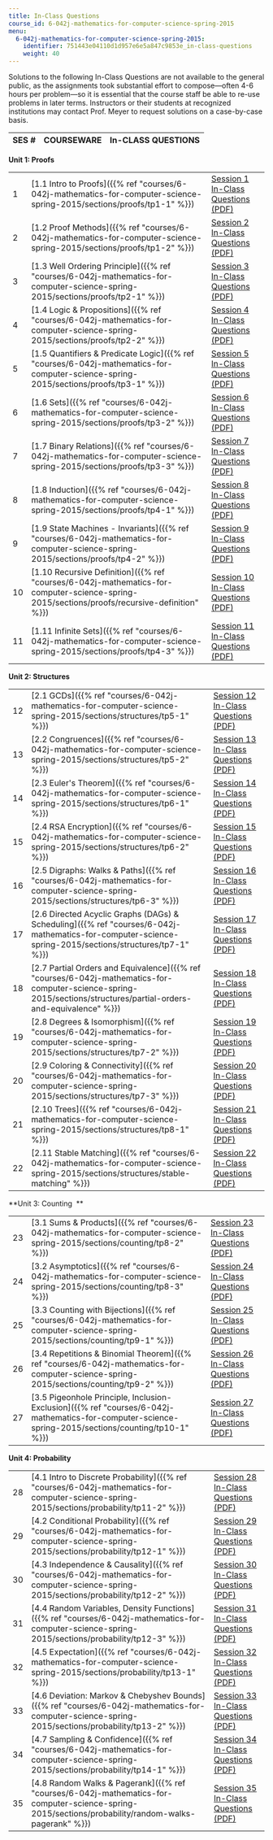 ```yaml
---
title: In-Class Questions
course_id: 6-042j-mathematics-for-computer-science-spring-2015
menu:
  6-042j-mathematics-for-computer-science-spring-2015:
    identifier: 751443e04110d1d957e6e5a847c9853e_in-class-questions
    weight: 40
---
```

Solutions to the following In-Class Questions are not available to the general public, as the assignments took substantial effort to compose—often 4-6 hours per problem—so it is essential that the course staff be able to re-use problems in later terms. Instructors or their students at recognized institutions may contact Prof. Meyer to request solutions on a case-by-case basis.

| SES # | COURSEWARE | In-CLASS QUESTIONS |
| --- | --- | --- |

**Unit 1: Proofs**

| | | |
| --- | --- | --- |
| 1 | [1.1 Intro to Proofs]({{% ref "courses/6-042j-mathematics-for-computer-science-spring-2015/sections/proofs/tp1-1" %}}) | [Session 1 In-Class Questions (PDF)](https://open-learning-course-data-ci.s3.amazonaws.com/6-042j-mathematics-for-computer-science-spring-2015/723a769cacebac3beb40b112f507512b_MIT6_042JS15_cp1.pdf) |
| 2 | [1.2 Proof Methods]({{% ref "courses/6-042j-mathematics-for-computer-science-spring-2015/sections/proofs/tp1-2" %}}) | [Session 2 In-Class Questions (PDF)](https://open-learning-course-data-ci.s3.amazonaws.com/6-042j-mathematics-for-computer-science-spring-2015/f987e5c874cef3e106b810b6e654aa6b_MIT6_042JS15_cp2.pdf) |
| 3 | [1.3 Well Ordering Principle]({{% ref "courses/6-042j-mathematics-for-computer-science-spring-2015/sections/proofs/tp2-1" %}}) | [Session 3 In-Class Questions (PDF)](https://open-learning-course-data-ci.s3.amazonaws.com/6-042j-mathematics-for-computer-science-spring-2015/77ddefd0c0ae1f31b0dc241885da42e2_MIT6_042JS15_cp3.pdf) |
| 4 | [1.4 Logic & Propositions]({{% ref "courses/6-042j-mathematics-for-computer-science-spring-2015/sections/proofs/tp2-2" %}}) | [Session 4 In-Class Questions (PDF)](https://open-learning-course-data-ci.s3.amazonaws.com/6-042j-mathematics-for-computer-science-spring-2015/4bb91eba867304f0c6dcfb6dbaaf44ed_MIT6_042JS15_cp4.pdf) |
| 5 | [1.5 Quantifiers & Predicate Logic]({{% ref "courses/6-042j-mathematics-for-computer-science-spring-2015/sections/proofs/tp3-1" %}}) | [Session 5 In-Class Questions (PDF)](https://open-learning-course-data-ci.s3.amazonaws.com/6-042j-mathematics-for-computer-science-spring-2015/0d7525958379aada04f0ee48762132f6_MIT6_042JS15_cp5.pdf) |
| 6 | [1.6 Sets]({{% ref "courses/6-042j-mathematics-for-computer-science-spring-2015/sections/proofs/tp3-2" %}}) | [Session 6 In-Class Questions (PDF)](https://open-learning-course-data-ci.s3.amazonaws.com/6-042j-mathematics-for-computer-science-spring-2015/0584214f10b104460b7a1ac4e54aa8ba_MIT6_042JS15_cp6.pdf) |
| 7 | [1.7 Binary Relations]({{% ref "courses/6-042j-mathematics-for-computer-science-spring-2015/sections/proofs/tp3-3" %}}) | [Session 7 In-Class Questions (PDF)](https://open-learning-course-data-ci.s3.amazonaws.com/6-042j-mathematics-for-computer-science-spring-2015/c29f7a8e894dbe80625ee32a15a7d891_MIT6_042JS15_cp7.pdf) |
| 8 | [1.8 Induction]({{% ref "courses/6-042j-mathematics-for-computer-science-spring-2015/sections/proofs/tp4-1" %}}) | [Session 8 In-Class Questions (PDF)](https://open-learning-course-data-ci.s3.amazonaws.com/6-042j-mathematics-for-computer-science-spring-2015/1dae1c64673518361254dea1024783e5_MIT6_042JS15_cp8.pdf) |
| 9 | [1.9 State Machines - Invariants]({{% ref "courses/6-042j-mathematics-for-computer-science-spring-2015/sections/proofs/tp4-2" %}}) | [Session 9 In-Class Questions (PDF)](https://open-learning-course-data-ci.s3.amazonaws.com/6-042j-mathematics-for-computer-science-spring-2015/5836d829faea7f3936a8ef53db87eac7_MIT6_042JS15_cp9.pdf) |
| 10 | [1.10 Recursive Definition]({{% ref "courses/6-042j-mathematics-for-computer-science-spring-2015/sections/proofs/recursive-definition" %}}) | [Session 10 In-Class Questions (PDF)](https://open-learning-course-data-ci.s3.amazonaws.com/6-042j-mathematics-for-computer-science-spring-2015/794d915a8672e0a0d23290e892c2369a_MIT6_042JS15_cp10.pdf) |
| 11 | [1.11 Infinite Sets]({{% ref "courses/6-042j-mathematics-for-computer-science-spring-2015/sections/proofs/tp4-3" %}}) | [Session 11 In-Class Questions (PDF)](https://open-learning-course-data-ci.s3.amazonaws.com/6-042j-mathematics-for-computer-science-spring-2015/3b6a1663845716493ba86a72ce3d1fda_MIT6_042JS15_cp11.pdf) |

**Unit 2: Structures**

| | | |
| --- | --- | --- |
| 12 | [2.1 GCDs]({{% ref "courses/6-042j-mathematics-for-computer-science-spring-2015/sections/structures/tp5-1" %}}) | [Session 12 In-Class Questions (PDF)](https://open-learning-course-data-ci.s3.amazonaws.com/6-042j-mathematics-for-computer-science-spring-2015/cdab5eed5de962a4d6e6b5a43b395f62_MIT6_042JS15_cp12.pdf) |
| 13 | [2.2 Congruences]({{% ref "courses/6-042j-mathematics-for-computer-science-spring-2015/sections/structures/tp5-2" %}}) | [Session 13 In-Class Questions (PDF)](https://open-learning-course-data-ci.s3.amazonaws.com/6-042j-mathematics-for-computer-science-spring-2015/707229d90e8145b48877dc7ddd800b49_MIT6_042JS15_cp13.pdf) |
| 14 | [2.3 Euler's Theorem]({{% ref "courses/6-042j-mathematics-for-computer-science-spring-2015/sections/structures/tp6-1" %}}) | [Session 14 In-Class Questions (PDF)](https://open-learning-course-data-ci.s3.amazonaws.com/6-042j-mathematics-for-computer-science-spring-2015/bb584a3ff5d7bfe3ff0be667a474a3d0_MIT6_042JS15_cp14.pdf) |
| 15 | [2.4 RSA Encryption]({{% ref "courses/6-042j-mathematics-for-computer-science-spring-2015/sections/structures/tp6-2" %}}) | [Session 15 In-Class Questions (PDF)](https://open-learning-course-data-ci.s3.amazonaws.com/6-042j-mathematics-for-computer-science-spring-2015/0d9cfdbfbda0ec4393597254407ba772_MIT6_042JS15_cp15.pdf) |
| 16 | [2.5 Digraphs: Walks & Paths]({{% ref "courses/6-042j-mathematics-for-computer-science-spring-2015/sections/structures/tp6-3" %}}) | [Session 16 In-Class Questions (PDF)](https://open-learning-course-data-ci.s3.amazonaws.com/6-042j-mathematics-for-computer-science-spring-2015/1ae46a63b5acd9be667b85a9e5bb3bb6_MIT6_042JS15_cp16.pdf) |
| 17 | [2.6 Directed Acyclic Graphs (DAGs) & Scheduling]({{% ref "courses/6-042j-mathematics-for-computer-science-spring-2015/sections/structures/tp7-1" %}}) | [Session 17 In-Class Questions (PDF)](https://open-learning-course-data-ci.s3.amazonaws.com/6-042j-mathematics-for-computer-science-spring-2015/adab3cfac3d2ef05de06d0876390dc9c_MIT6_042JS15_cp17.pdf) |
| 18 | [2.7 Partial Orders and Equivalence]({{% ref "courses/6-042j-mathematics-for-computer-science-spring-2015/sections/structures/partial-orders-and-equivalence" %}}) | [Session 18 In-Class Questions (PDF)](https://open-learning-course-data-ci.s3.amazonaws.com/6-042j-mathematics-for-computer-science-spring-2015/686a8e336ee89eb8ef3735af2ae0dc2b_MIT6_042JS15_cp18.pdf) |
| 19 | [2.8 Degrees & Isomorphism]({{% ref "courses/6-042j-mathematics-for-computer-science-spring-2015/sections/structures/tp7-2" %}}) | [Session 19 In-Class Questions (PDF)](https://open-learning-course-data-ci.s3.amazonaws.com/6-042j-mathematics-for-computer-science-spring-2015/53d4b21398ebd3d7ff64060b03aec5f6_MIT6_042JS15_cp19.pdf) |
| 20 | [2.9 Coloring & Connectivity]({{% ref "courses/6-042j-mathematics-for-computer-science-spring-2015/sections/structures/tp7-3" %}}) | [Session 20 In-Class Questions (PDF)](https://open-learning-course-data-ci.s3.amazonaws.com/6-042j-mathematics-for-computer-science-spring-2015/7fbd45d243e3ba71d5fba68f4630c9fb_MIT6_042JS15_cp20.pdf) |
| 21 | [2.10 Trees]({{% ref "courses/6-042j-mathematics-for-computer-science-spring-2015/sections/structures/tp8-1" %}}) | [Session 21 In-Class Questions (PDF)](https://open-learning-course-data-ci.s3.amazonaws.com/6-042j-mathematics-for-computer-science-spring-2015/e198e6a01934deccc30672ab818e91d6_MIT6_042JS15_cp21.pdf) |
| 22 | [2.11 Stable Matching]({{% ref "courses/6-042j-mathematics-for-computer-science-spring-2015/sections/structures/stable-matching" %}}) | [Session 22 In-Class Questions (PDF)](https://open-learning-course-data-ci.s3.amazonaws.com/6-042j-mathematics-for-computer-science-spring-2015/8ba30519a4fc25d3762146f86f215ae5_MIT6_042JS15_cp22.pdf) |

**Unit 3: Counting  **

| | | |
| --- | --- | --- |
| 23 | [3.1 Sums & Products]({{% ref "courses/6-042j-mathematics-for-computer-science-spring-2015/sections/counting/tp8-2" %}}) | [Session 23 In-Class Questions (PDF)](https://open-learning-course-data-ci.s3.amazonaws.com/6-042j-mathematics-for-computer-science-spring-2015/e44fe1c9c41ae26c1af080f1bf9f8b50_MIT6_042JS15_cp23.pdf) |
| 24 | [3.2 Asymptotics]({{% ref "courses/6-042j-mathematics-for-computer-science-spring-2015/sections/counting/tp8-3" %}}) | [Session 24 In-Class Questions (PDF)](https://open-learning-course-data-ci.s3.amazonaws.com/6-042j-mathematics-for-computer-science-spring-2015/6129d5545c7b555153ac2cf3f9c5a300_MIT6_042JS15_cp24.pdf) |
| 25 | [3.3 Counting with Bijections]({{% ref "courses/6-042j-mathematics-for-computer-science-spring-2015/sections/counting/tp9-1" %}}) | [Session 25 In-Class Questions (PDF)](https://open-learning-course-data-ci.s3.amazonaws.com/6-042j-mathematics-for-computer-science-spring-2015/9140e8c0a7b0abbca25104c33062830a_MIT6_042JS15_cp25.pdf) |
| 26 | [3.4 Repetitions & Binomial Theorem]({{% ref "courses/6-042j-mathematics-for-computer-science-spring-2015/sections/counting/tp9-2" %}}) | [Session 26 In-Class Questions (PDF)](https://open-learning-course-data-ci.s3.amazonaws.com/6-042j-mathematics-for-computer-science-spring-2015/e33a76aa4da7634a0d5be367fa5c1811_MIT6_042JS15_cp26.pdf) |
| 27 | [3.5 Pigeonhole Principle, Inclusion-Exclusion]({{% ref "courses/6-042j-mathematics-for-computer-science-spring-2015/sections/counting/tp10-1" %}}) | [Session 27 In-Class Questions (PDF)](https://open-learning-course-data-ci.s3.amazonaws.com/6-042j-mathematics-for-computer-science-spring-2015/d1f49d24c3b71a5e999b9f2603e7b97f_MIT6_042JS15_cp27.pdf) |

**Unit 4: Probability**

| | | |
| --- | --- | --- |
| 28 | [4.1 Intro to Discrete Probability]({{% ref "courses/6-042j-mathematics-for-computer-science-spring-2015/sections/probability/tp11-2" %}}) | [Session 28 In-Class Questions (PDF)](https://open-learning-course-data-ci.s3.amazonaws.com/6-042j-mathematics-for-computer-science-spring-2015/917c21872f8376fc20c0c2a214a84220_MIT6_042JS15_cp28.pdf) |
| 29 | [4.2 Conditional Probability]({{% ref "courses/6-042j-mathematics-for-computer-science-spring-2015/sections/probability/tp12-1" %}}) | [Session 29 In-Class Questions (PDF)](https://open-learning-course-data-ci.s3.amazonaws.com/6-042j-mathematics-for-computer-science-spring-2015/d2dca3ed6c96f6af7b53c2e387cfe466_MIT6_042JS15_cp29.pdf) |
| 30 | [4.3 Independence & Causality]({{% ref "courses/6-042j-mathematics-for-computer-science-spring-2015/sections/probability/tp12-2" %}}) | [Session 30 In-Class Questions (PDF)](https://open-learning-course-data-ci.s3.amazonaws.com/6-042j-mathematics-for-computer-science-spring-2015/a116336922c34a3c2cca12c8745be7fb_MIT6_042JS15_cp30.pdf) |
| 31 | [4.4 Random Variables, Density Functions]({{% ref "courses/6-042j-mathematics-for-computer-science-spring-2015/sections/probability/tp12-3" %}}) | [Session 31 In-Class Questions (PDF)](https://open-learning-course-data-ci.s3.amazonaws.com/6-042j-mathematics-for-computer-science-spring-2015/37900e2185c53fa2fca66cac7a6456dd_MIT6_042JS15_cp31.pdf) |
| 32 | [4.5 Expectation]({{% ref "courses/6-042j-mathematics-for-computer-science-spring-2015/sections/probability/tp13-1" %}}) | [Session 32 In-Class Questions (PDF)](https://open-learning-course-data-ci.s3.amazonaws.com/6-042j-mathematics-for-computer-science-spring-2015/efc4655515a5e62971f829320d23751b_MIT6_042JS15_cp32.pdf) |
| 33 | [4.6 Deviation: Markov & Chebyshev Bounds]({{% ref "courses/6-042j-mathematics-for-computer-science-spring-2015/sections/probability/tp13-2" %}}) | [Session 33 In-Class Questions (PDF)](https://open-learning-course-data-ci.s3.amazonaws.com/6-042j-mathematics-for-computer-science-spring-2015/fe9e5a8d3bb83a5f55efe86ebe5c967a_MIT6_042JS15_cp33.pdf) |
| 34 | [4.7 Sampling & Confidence]({{% ref "courses/6-042j-mathematics-for-computer-science-spring-2015/sections/probability/tp14-1" %}}) | [Session 34 In-Class Questions (PDF)](https://open-learning-course-data-ci.s3.amazonaws.com/6-042j-mathematics-for-computer-science-spring-2015/eeea96300d8bbc044fb211dc7b0fbc5f_MIT6_042JS15_cp34.pdf) |
| 35 | [4.8 Random Walks & Pagerank]({{% ref "courses/6-042j-mathematics-for-computer-science-spring-2015/sections/probability/random-walks-pagerank" %}}) | [Session 35 In-Class Questions (PDF)](https://open-learning-course-data-ci.s3.amazonaws.com/6-042j-mathematics-for-computer-science-spring-2015/d077d2352a88376ed94a69bd2245c81c_MIT6_042JS15_cp35.pdf)
